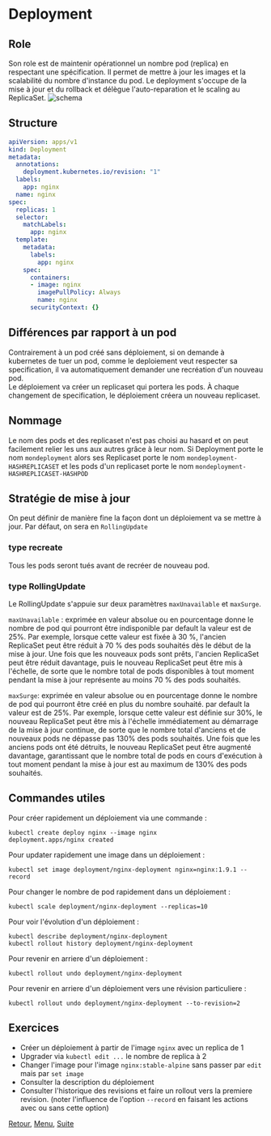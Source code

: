 # Deployment
## Role
Son role est de maintenir opérationnel un nombre pod (replica) en respectant une spécification. 
Il permet de mettre à jour les images et la scalabilité du nombre d'instance du pod.
Le deployment s'occupe de la mise à jour et du rollback et délègue l'auto-reparation et le scaling au ReplicaSet.
![schema](https://obeyler.github.io/Formation-K8S/images/Deployment.svg)

## Structure
```yaml
apiVersion: apps/v1
kind: Deployment
metadata:
  annotations:
    deployment.kubernetes.io/revision: "1"
  labels:
    app: nginx
  name: nginx
spec:
  replicas: 1
  selector:
    matchLabels:
      app: nginx
  template:
    metadata:
      labels:
        app: nginx
    spec:
      containers:
      - image: nginx
        imagePullPolicy: Always
        name: nginx
      securityContext: {}
```
## Différences par rapport à un pod
Contrairement à un pod créé sans déploiement, si on demande à kubernetes de tuer un pod, comme le deploiement veut respecter sa specification, il va automatiquement demander une recréation d'un nouveau pod.   
Le déploiement va créer un replicaset qui portera les pods. À chaque changement de specification, le déploiement créera un nouveau replicaset.

## Nommage
Le nom des pods et des replicaset n'est pas choisi au hasard et on peut facilement relier les uns aux autres grâce à leur nom.
Si Deployment porte le nom `mondeployment`
alors ses Replicaset porte le nom `mondeployment-HASHREPLICASET`
et les pods d'un replicaset porte le nom `mondeployment-HASHREPLICASET-HASHPOD`

## Stratégie de mise à jour
On peut définir de manière fine la façon dont un déploiement va se mettre à jour. 
Par défaut, on sera en `RollingUpdate`

### type recreate
Tous les pods seront tués avant de recréer de nouveau pod.

### type RollingUpdate
Le RollingUpdate s'appuie sur deux paramètres `maxUnavailable` et `maxSurge`.

`maxUnavailable` : exprimée en valeur absolue ou en pourcentage donne le nombre de pod qui pourront être indisponible
par default la valeur est de 25%.
Par exemple, lorsque cette valeur est fixée à 30 %, 
l'ancien ReplicaSet peut être réduit à 70 % des pods souhaités dès le début de la mise à jour. 
Une fois que les nouveaux pods sont prêts, l'ancien ReplicaSet peut être réduit davantage, puis le nouveau ReplicaSet peut être mis à l'échelle, de sorte que le nombre total de pods disponibles à tout moment pendant la mise à jour représente au moins 70 % des pods souhaités.

`maxSurge`:  exprimée en valeur absolue ou en pourcentage donne le nombre de pod qui pourront être créé en plus du nombre souhaité.
par default la valeur est de 25%.
Par exemple, lorsque cette valeur est définie sur 30%, le nouveau ReplicaSet peut être mis à l'échelle immédiatement au démarrage de la mise à jour continue, de sorte que le nombre total d'anciens et de nouveaux pods ne dépasse pas 130% des pods souhaités. 
Une fois que les anciens pods ont été détruits, le nouveau ReplicaSet peut être augmenté davantage, garantissant que le nombre total de pods en cours d'exécution à tout moment pendant la mise à jour est au maximum de 130% des pods souhaités.

## Commandes utiles
Pour créer rapidement un déploiement via une commande :
```shell
kubectl create deploy nginx --image nginx
deployment.apps/nginx created
```

Pour updater rapidement une image dans un déploiement :
```shell
kubectl set image deployment/nginx-deployment nginx=nginx:1.9.1 --record
```
Pour changer le nombre de pod rapidement dans un déploiement :
```
kubectl scale deployment/nginx-deployment --replicas=10
```

Pour voir l'évolution d'un déploiement :
```shell
kubectl describe deployment/nginx-deployment
kubectl rollout history deployment/nginx-deployment
```

Pour revenir en arriere d'un déploiement :
```shell
kubectl rollout undo deployment/nginx-deployment
```

Pour revenir en arriere d'un déploiement vers une révision particuliere :
```shell
kubectl rollout undo deployment/nginx-deployment --to-revision=2
```

## Exercices
- Créer un déploiement à partir de l'image `nginx` avec un replica de 1
- Upgrader via `kubectl edit ...` le nombre de replica à 2
- Changer l'image pour l'image `nginx:stable-alpine` sans passer par `edit` mais par `set image`
- Consulter la description du déploiement
- Consulter l'historique des revisions et faire un rollout vers la premiere revision.
  (noter l'influence de l'option `--record` en faisant les actions avec ou sans cette option)



[Retour](https://obeyler.github.io/Formation-K8S/Chapitres/Workload.html), [Menu](https://obeyler.github.io/Formation-K8S/), [Suite](https://obeyler.github.io/Formation-K8S/Chapitres/HorizontalPodAutoScaling.html)
